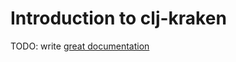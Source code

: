 # Introduction to clj-kraken

TODO: write [great documentation](http://jacobian.org/writing/what-to-write/)
